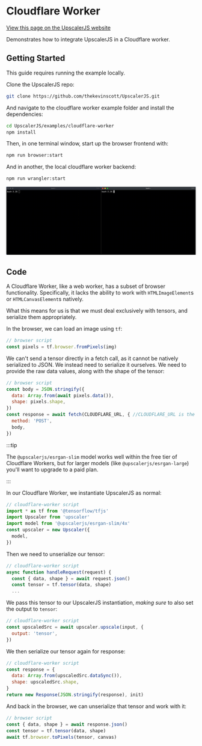 # Cloudflare Worker

<a class="docs-link" href="https://upscalerjs.com/documentation/guides/browser/implementations/cloudflare">View this page on the UpscalerJS website</a>

Demonstrates how to integrate UpscalerJS in a Cloudflare worker.

## Getting Started

This guide requires running the example locally.

Clone the UpscalerJS repo:

```bash
git clone https://github.com/thekevinscott/UpscalerJS.git
```

And navigate to the cloudflare worker example folder and install the dependencies:

```bash
cd UpscalerJS/examples/cloudflare-worker
npm install
```

Then, in one terminal window, start up the browser frontend with:

```bash
npm run browser:start
```

And in another, the local cloudflare worker backend:

```bash
npm run wrangler:start
```

![](./assets/example-walkthrough.gif)

## Code

A Cloudflare Worker, like a web worker, has a subset of browser functionality. Specifically, it lacks the ability to work with `HTMLImageElement`s or `HTMLCanvasElement`s natively.

What this means for us is that we must deal exclusively with tensors, and serialize them appropriately.

In the browser, we can load an image using `tf`:

```javascript
// browser script
const pixels = tf.browser.fromPixels(img)
```

We can't send a tensor directly in a fetch call, as it cannot be natively serialized to JSON. We instead need to serialize it ourselves. We need to provide the raw data values, along with the shape of the tensor:

```javascript
// browser script
const body = JSON.stringify({
  data: Array.from(await pixels.data()),
  shape: pixels.shape,
})
const response = await fetch(CLOUDFLARE_URL, { //CLOUDFLARE_URL is the URL of the cloudflare worker
  method: 'POST',
  body,
})
```

:::tip

The `@upscalerjs/esrgan-slim` model works well within the free tier of Cloudflare Workers, but for larger models (like `@upscalerjs/esrgan-large`) you'll want to upgrade to a paid plan.

:::

In our Cloudflare Worker, we instantiate UpscalerJS as normal:

```javascript
// cloudflare-worker script
import * as tf from '@tensorflow/tfjs'
import Upscaler from 'upscaler'
import model from '@upscalerjs/esrgan-slim/4x'
const upscaler = new Upscaler({
  model,
})
```

Then we need to unserialize our tensor:

```javascript
// cloudflare-worker script
async function handleRequest(request) {
  const { data, shape } = await request.json()
  const tensor = tf.tensor(data, shape)
  ...
```

We pass this tensor to our UpscalerJS instantiation, _making sure_ to also set the output to `tensor`:

```javascript
// cloudflare-worker script
const upscaledSrc = await upscaler.upscale(input, {
  output: 'tensor',
})
```

We then serialize our tensor again for response:

```javascript
// cloudflare-worker script
const response = {
  data: Array.from(upscaledSrc.dataSync()),
  shape: upscaledSrc.shape,
}
return new Response(JSON.stringify(response), init)
```

And back in the browser, we can unserialize that tensor and work with it:

```javascript
// browser script
const { data, shape } = await response.json()
const tensor = tf.tensor(data, shape)
await tf.browser.toPixels(tensor, canvas)
```
